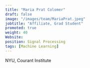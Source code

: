 ```yaml
---
title: "Maria Prat Colomer"
draft: false
image: "/images/team/MariaPrat.jpeg"
jobtitle: "Affiliate, Grad Student"
promoted: true
weight: 40
Website:
position: Signal Processing
tags: [Machine Learning]
---
```



NYU, Courant Institute
